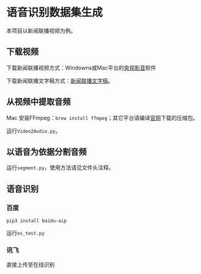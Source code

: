# 语音识别数据集生成

本项目以新闻联播视频为例。

## 下载视频

下载新闻联播视频方式：Windowns或Mac平台的[央视影音](http://app.cctv.com/appkhdxz/pc/index.shtml)软件

下载新闻联播文字稿方式：[新闻联播文字稿](http://www.xwlbo.com)。

## 从视频中提取音频

Mac 安装FFmpeg：`brew install ffmpeg`；其它平台请编译[官网](http://www.ffmpeg.org/download.html)下载的压缩包。

运行`Video2Audio.py`。

## 以语音为依据分割音频

运行`segment.py`，使用方法请见文件头注释。

## 语音识别

### 百度

`pip3 install baidu-aip`

运行`os_test.py`

### 讯飞

直接上传至在线识别
